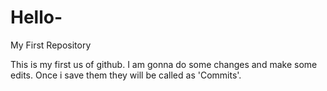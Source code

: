 # Hello-
My First Repository

This is my first us of github. I am gonna do some changes and make some edits. 
Once i save them they will be called as 'Commits'.


